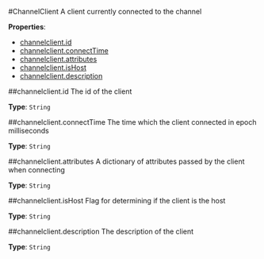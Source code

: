 <a name="ChannelClient"></a>
#ChannelClient
A client currently connected to the channel

**Properties**:

  * [channelclient.id](#ChannelClient#id)
  * [channelclient.connectTime](#ChannelClient#connectTime)
  * [channelclient.attributes](#ChannelClient#attributes)
  * [channelclient.isHost](#ChannelClient#isHost)
  * [channelclient.description](#ChannelClient#description)



<a name="ChannelClient#id"></a>
##channelclient.id
The id of the client

**Type**: `String`  


<a name="ChannelClient#connectTime"></a>
##channelclient.connectTime
The time which the client connected in epoch milliseconds

**Type**: `String`  


<a name="ChannelClient#attributes"></a>
##channelclient.attributes
A dictionary of attributes passed by the client when connecting

**Type**: `String`  


<a name="ChannelClient#isHost"></a>
##channelclient.isHost
Flag for determining if the client is the host

**Type**: `String`  


<a name="ChannelClient#description"></a>
##channelclient.description
The description of the client

**Type**: `String`  



